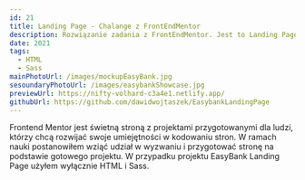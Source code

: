 ```yaml
---
id: 21
title: Landing Page - Chalange z FrontEndMentor
description: Rozwiązanie zadania z FrontEndMentor. Jest to Landing Page fikcyjnego banku do wykonania którego użyłem wyłącznie HTML i Sass.
date: 2021
tags:
  - HTML
  - Sass
mainPhotoUrl: /images/mockupEasyBank.jpg
sesoundaryPhotoUrl: /images/easybankShowcase.jpg
previewUrl: https://nifty-volhard-c3a4e1.netlify.app/
githubUrl: https://github.com/dawidwojtaszek/EasybankLandingPage
---
```


Frontend Mentor jest świetną stroną z projektami przygotowanymi dla ludzi, którzy chcą rozwijać swoje umiejętności w kodowaniu stron. W ramach nauki postanowiłem wziąć udział w wyzwaniu i przygotować stronę na podstawie gotowego projektu. W przypadku projektu EasyBank Landing Page użyłem wyłącznie HTML i Sass.
